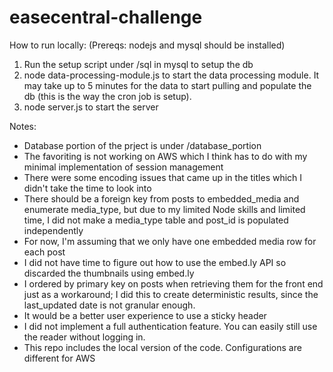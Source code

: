 # easecentral-challenge

How to run locally:
(Prereqs: nodejs and mysql should be installed)
1. Run the setup script under /sql in mysql to setup the db
2. node data-processing-module.js to start the data processing module. It may take up to 5 minutes for the data
to start pulling and populate the db (this is the way the cron job is setup).
3. node server.js to start the server

Notes:
- Database portion of the prject is under /database_portion
- The favoriting is not working on AWS which I think has to do with my minimal implementation of session management
- There were some encoding issues that came up in the titles which I didn't take the time to look into
- There should be a foreign key from posts to embedded_media and enumerate media_type, but due to my limited Node
skills and limited time, I did not make a media_type table and post_id is populated independently
- For now, I'm assuming that we only have one embedded media row for each post
- I did not have time to figure out how to use the embed.ly API so discarded the thumbnails using embed.ly
- I ordered by primary key on posts when retrieving them for the front end just as a workaround; I did this to create
deterministic results, since the last_updated date is not granular enough.
- It would be a better user experience to use a sticky header
- I did not implement a full authentication feature. You can easily still use the reader without logging in.
- This repo includes the local version of the code. Configurations are different for AWS
